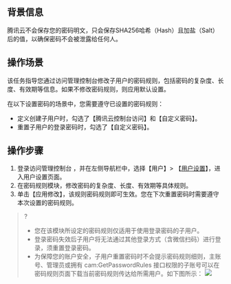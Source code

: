 ## 背景信息
腾讯云不会保存您的密码明文，只会保存SHA256哈希（Hash）且加盐（Salt）后的值，以确保密码不会被泄露给任何人。

## 操作场景
该任务指导您通过访问管理控制台修改子用户的密码规则，包括密码的复杂度、长度、有效期等信息。如果不修改密码规则，则应用默认设置。

在以下设置密码的场景中，您需要遵守已设置的密码规则：
- 定义创建子用户时，勾选了【腾讯云控制台访问】和【自定义密码】。
- 重置子用户的登录密码时，勾选了【自定义密码】。


## 操作步骤

1. 登录访问管理控制台 ，并在左侧导航栏中，选择【用户】> 【[用户设置](https://console.cloud.tencent.com/cam/security/subAccount)】，进入用户设置页面。
2. 在密码规则模块，修改密码的复杂度、长度、有效期等具体规则。
3. 单击【应用修改】，该规则密码规则即可生效。您在下次重置密码时需要遵守本次设置的密码规则。

>?
>- 您在该模块所设定的密码规则仅适用于使用登录密码的子用户。
>- 登录密码失效后子用户将无法通过其他登录方式（含微信扫码）进行登录，须重置登录密码。
>- 为保障您的账户安全，子用户重置密码时不会提示密码规则细则，主账号、管理员或拥有 cam:GetPasswordRules 接口权限的子账号可以在密码规则页面下载当前密码规则传达给所需用户。如下图所示：
>![](https://main.qcloudimg.com/raw/68151130511d2cb3a36191943ee5cee7.png)






